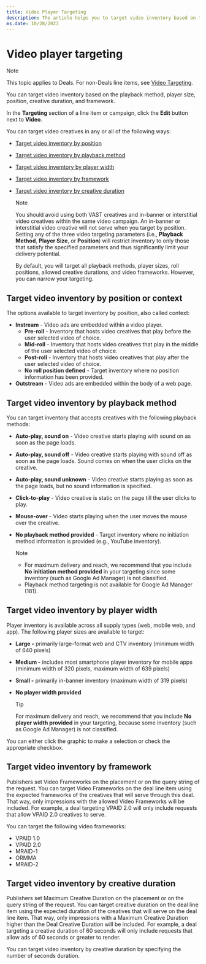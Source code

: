 ```yaml
---
title: Video Player Targeting
description: The article helps you to target video inventory based on the playback method, player size, position, creative duration, and framework.
ms.date: 10/28/2023
---
```


# Video player targeting

> [!NOTE]
> This topic applies to Deals. For non-Deals line items, see [Video Targeting](video-targeting.md).

You can target video inventory based on the playback method, player size, position, creative duration, and framework.

In the **Targeting** section of a line item or campaign, click the **Edit** button next to **Video**.

You can target video creatives in any or all of the following ways:

- [Target video inventory by position](video-player-targeting.md#target-video-inventory-by-position-or-context)
- [Target video inventory by playback method](video-player-targeting.md#target-video-inventory-by-playback-method)
- [Target video invemtory by player width](video-player-targeting.md#target-video-inventory-by-player-width)
- [Target video inventory by framework](video-player-targeting.md#target-video-inventory-by-framework)
- [Target video inventory by creative duration](video-player-targeting.md#target-video-inventory-by-creative-duration)

  > [!NOTE]
  > You should avoid using both VAST creatives and in-banner or interstitial video creatives within the same video campaign. An in-banner or interstitial video creative will not
  > serve when you target by position. Setting any of the three video targeting parameters (i.e., **Playback Method**, **Player Size**, or **Position**) will restrict inventory to only those that satisfy the specified parameters and thus significantly limit your delivery potential.
  >
  > By default, you will target all playback methods, player sizes, roll positions, allowed creative durations, and video frameworks. However, you can narrow your targeting.

## Target video inventory by position or context

The options available to target inventory by position, also called context:

- **Instream** - Video ads are embedded within a video player.
  - **Pre-roll** - Inventory that hosts video creatives that play before the user selected video of choice.
  - **Mid-roll** - Inventory that hosts video creatives that play in the middle of the user selected video of choice.
  - **Post-roll** - Inventory that hosts video creatives that play after the user selected video of choice.
  - **No roll position defined** - Target inventory where no position information has been provided.
- **Outstream** - Video ads are embedded within the body of a web page.

## Target video inventory by playback method

You can target inventory that accepts creatives with the following playback methods:

- **Auto-play, sound on** - Video creative starts playing with sound on as soon as the page loads.
- **Auto-play, sound off** - Video creative starts playing with sound off as soon as the page loads. Sound comes on when the user clicks on the creative.
- **Auto-play, sound unknown** - Video creative starts playing as soon as the page loads, but no sound information is specified.
- **Click-to-play** - Video creative is static on the page till the user clicks to play.
- **Mouse-over** - Video starts playing when the user moves the mouse over the creative.
- **No playback method provided** - Target inventory where no initiation method information is provided (e.g., YouTube inventory).

  > [!NOTE]
  > - For maximum delivery and reach, we recommend that you include **No initiation method provided** in your targeting since some inventory (such as Google Ad Manager) is not classified.
  > - Playback method targeting is not available for Google Ad Manager (181).

## Target video inventory by player width

Player inventory is available across all supply types (web, mobile web, and app). The following player sizes are available to target:

- **Large -** primarily large-format web and CTV inventory (minimum width of 640 pixels)
- **Medium -** includes most smartphone player inventory for mobile apps (minimum width of 320 pixels, maximum width of 639 pixels)
- **Small -** primarily in-banner inventory (maximum width of 319 pixels)
- **No player width provided**

  > [!TIP]
  > For maximum delivery and reach, we recommend that you include **No player width provided** in your targeting, because some inventory (such as Google Ad Manager) is not
  > classified.

You can either click the graphic to make a selection or check the appropriate checkbox.

## Target video inventory by framework

Publishers set Video Frameworks on the placement or on the query string of the request. You can target Video Frameworks on the deal line item using the expected frameworks of the creatives that will serve through this deal. That way, only impressions with the allowed Video Frameworks will be included. For example, a deal targeting VPAID 2.0 will only
include requests that allow VPAID 2.0 creatives to serve.

You can target the following video frameworks:

- VPAID 1.0
- VPAID 2.0
- MRAID-1
- ORMMA
- MRAID-2

## Target video inventory by creative duration

Publishers set Maximum Creative Duration on the placement or on the query string of the request. You can target creative duration on the deal line item using the expected duration of the creatives that will serve on the deal line item. That way, only impressions with a Maximum Creative Duration higher than the Deal Creative Duration will be
included. For example, a deal targeting a creative duration of 60 seconds will only include requests that allow ads of 60 seconds or greater to render.

You can target video inventory by creative duration by specifying the number of seconds duration.
